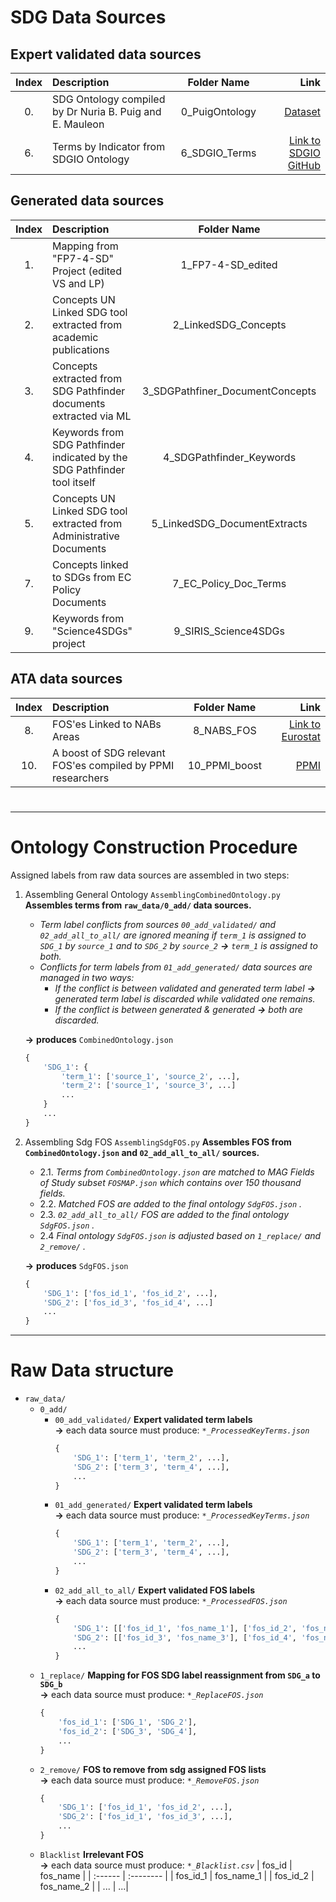 # SDG Data Sources

## Expert validated data sources

| Index | Description | Folder Name | Link |
| :------: | :------ | :------: | ------: |
| 0. | SDG Ontology compiled by Dr Nuria B. Puig and E. Mauleon| 0_PuigOntology | [Dataset](https://figshare.com/articles/SDG_ontology/11106113/1) | 
| 6. | Terms by Indicator from SDGIO Ontology | 6_SDGIO_Terms | [Link to SDGIO GitHub ](https://github.com/SDG-InterfaceOntology/sdgio) |
##
## Generated data sources

| Index | Description | Folder Name | Link |
| :------: | :------ | :------: | ------: |
| 1. | Mapping from "FP7-4-SD" Project (edited VS and LP) | 1_FP7-4-SD_edited | [Link to Project website](https://www.fp7-4-sd.eu/) |
| 2. | Concepts UN Linked SDG tool extracted from academic publications | 2_LinkedSDG_Concepts | [Link to LinkedSGS Tool](http://linkedsdg.apps.officialstatistics.org/#/) |
| 3. | Concepts extracted from SDG Pathfinder documents extracted via ML | 3_SDGPathfiner_DocumentConcepts | [Document Colletion](https://sdg-pathfinder.org/) ; [Modelling Description](https://ppmi.lt/)  |
| 4. | Keywords from SDG Pathfinder indicated by the SDG Pathfinder tool itself| 4_SDGPathfinder_Keywords| [SDG Pathfinder](https://sdg-pathfinder.org/) | 
| 5. | Concepts UN Linked SDG tool extracted from Administrative Documents | 5_LinkedSDG_DocumentExtracts | [Link to LinkedSGS Tool](http://linkedsdg.apps.officialstatistics.org/#/) |
| 7. | Concepts linked to SDGs from EC Policy Documents | 7_EC_Policy_Doc_Terms | Skrynnyk & Stanciauskas ( 2020 upcoming ) | 
| 9. | Keywords from "Science4SDGs" project | 9_SIRIS_Science4SDGs | [Link to "Science4SDGs" project](http://science4sdgs.sirisacademic.com/) |
##

## ATA data sources

| Index | Description | Folder Name | Link |
| :------: | :------ | :------: | ------: |
| 8. | FOS'es Linked to NABs Areas | 8_NABS_FOS | [Link to Eurostat](https://ec.europa.eu/eurostat/ramon/nomenclatures/index.cfm?TargetUrl=LST_NOM_DTL&StrNom=CEPA_1994&StrLanguageCode=EN&IntPcKey=4431590&StrLayoutCode=HIERARCHIC) |
| 10. | A boost of SDG relevant FOS'es compiled by PPMI researchers | 10_PPMI_boost | [PPMI](https://ppmi.lt)|
#

***
# Ontology Construction Procedure

Assigned labels from raw data sources are assembled in two steps:
1. Assembling General Ontology `AssemblingCombinedOntology.py`
**Assembles terms from `raw_data/0_add/` data sources.**
    * *Term label conflicts from sources `00_add_validated/` and `02_add_all_to_all/` are ignored meaning if `term_1` is assigned to `SDG_1` by `source_1` and to `SDG_2` by `source_2` **&rarr;** `term_1` is assigned to both.*
    * *Conflicts for term labels from `01_add_generated/` data sources are managed in two ways:* 
        - *If the conflict is between validated and generated term label **&rarr;** generated term label is discarded while validated one remains.*
        - *If the conflict is between generated & generated **&rarr;** both are discarded.*

    **&rarr;** **produces** `CombinedOntology.json`
    ```python
    {
        'SDG_1': {
            'term_1': ['source_1', 'source_2', ...],
            'term_2': ['source_1', 'source_3', ...]
            ...
        }
        ...
    }
    ```
2. Assembling Sdg FOS `AssemblingSdgFOS.py`
    **Assembles FOS from `CombinedOntology.json` and `02_add_all_to_all/` sources.**
    * 2.1. *Terms from `CombinedOntology.json` are matched to  MAG Fields of Study subset `FOSMAP.json` which contains over 150 thousand fields.*
    * 2.2. *Matched FOS are added to the final ontology `SdgFOS.json` .*
    * 2.3. *`02_add_all_to_all/` FOS are added to the final ontology `SdgFOS.json` .*
    * 2.4 *Final ontology `SdgFOS.json` is  adjusted based on `1_replace/` and `2_remove/` .*


    **&rarr;** **produces** `SdgFOS.json`
    ```python
    {
        'SDG_1': ['fos_id_1', 'fos_id_2', ...],
        'SDG_2': ['fos_id_3', 'fos_id_4', ...]
        ...
    }
    ```

 

****
# Raw Data structure
* `raw_data/`
    * `0_add/`
        * `00_add_validated/`
        **Expert validated term labels**\
        **&rarr;** each data source must produce:
            *`*_ProcessedKeyTerms.json`*
            ```python
            {
                'SDG_1': ['term_1', 'term_2', ...], 
                'SDG_2': ['term_3', 'term_4', ...],
                ...
            }
            ```
        * `01_add_generated/`
        **Expert validated term labels**\
        **&rarr;** each data source must produce:
            *`*_ProcessedKeyTerms.json`*
            ```python
            {
                'SDG_1': ['term_1', 'term_2', ...], 
                'SDG_2': ['term_3', 'term_4', ...],
                ...
            }
            ```
        * `02_add_all_to_all/`
        **Expert validated FOS labels**\
        **&rarr;** each data source must produce:
            *`*_ProcessedFOS.json`*
            ```python
            {
                'SDG_1': [['fos_id_1', 'fos_name_1'], ['fos_id_2', 'fos_name_2'], ...], 
                'SDG_2': [['fos_id_3', 'fos_name_3'], ['fos_id_4', 'fos_name_4'], ...],
                ...
            }
            ```
    * `1_replace/`
    **Mapping for FOS SDG label reassignment from `SDG_a` to `SDG_b`**\
    **&rarr;** each data source must produce:
        *`*_ReplaceFOS.json`*
        ```python
        {
            'fos_id_1': ['SDG_1', 'SDG_2'], 
            'fos_id_2': ['SDG_3', 'SDG_4'],
            ...
        }
        ```
    * `2_remove/`
    **FOS to remove from sdg assigned FOS lists**\
    **&rarr;** each data source must produce:
        *`*_RemoveFOS.json`*
        ```python
        {
            'SDG_1': ['fos_id_1', 'fos_id_2', ...], 
            'SDG_2': ['fos_id_1', 'fos_id_3', ...],
            ...
        }
        ```
    * `Blacklist`
    **Irrelevant FOS**\
    **&rarr;** each data source must produce:
        *`*_Blacklist.csv`*
        | fos_id | fos_name |
        | :------  | :-------- |
        | fos_id_1 | fos_name_1 |
        | fos_id_2 | fos_name_2 |
        | ... | ...|




